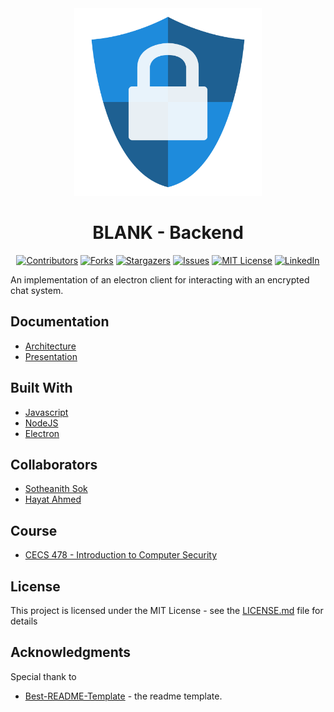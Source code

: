<!-- Readme Start here -->

<!-- Load logo from readme/logo.jpg -->
<div align="center">
  <img src="readme/logo.jpg" width=300 alt="logo" />
</div>


<!-- Title -->
<h1 align="center" style="border: none">
BLANK - Backend
</h1>


<!-- Shield IO - very nice icons -->
<div align="center">

[![Contributors][contributors_shield]][contributors_url]
[![Forks][forks_shield]][forks_url]
[![Stargazers][stars_shield]][stars_url]
[![Issues][issues_shield]][issues_url]
[![MIT License][license_shield]][license_url]
[![LinkedIn][linkedin_shield]][linkedin_url]

</div>


<!-- Description -->
An implementation of an electron client for interacting with an encrypted chat system. 


## Documentation
- [Architecture]
- [Presentation]
<!-- Include your major tools and frameworks -->
## Built With
- [Javascript]
- [NodeJS]
- [Electron]


<!-- Collaborators information -->
## Collaborators
- [Sotheanith Sok]
- [Hayat Ahmed]

## Course
- [CECS 478 - Introduction to Computer Security]


<!-- License -->
## License
This project is licensed under the MIT License - see the [LICENSE.md][license_url] file for details


<!-- Shoutout to other projects, plugin, or minor tools -->
## Acknowledgments
Special thank to
- [Best-README-Template] - the readme template.


<!-- References -->
<!-- Shield Icons-->
[contributors_shield]: https://img.shields.io/github/contributors/sotheanithsok/BLANK-Frontend.svg?style=for-the-badge
[forks_shield]: https://img.shields.io/github/forks/sotheanithsok/BLANK-Frontend.svg?style=for-the-badge
[stars_shield]: https://img.shields.io/github/stars/sotheanithsok/BLANK-Frontend.svg?style=for-the-badge
[issues_shield]: https://img.shields.io/github/issues/sotheanithsok/BLANK-Frontend.svg?style=for-the-badge
[license_shield]: https://img.shields.io/github/license/sotheanithsok/BLANK-Frontend.svg?style=for-the-badge
[linkedin_shield]: https://img.shields.io/badge/-LinkedIn-black.svg?style=for-the-badge&logo=linkedin&colorB=555

<!-- Shield URLs -->
[contributors_url]: https://github.com/sotheanithsok/BLANK-Frontend/graphs/contributors
[forks_url]: https://github.com/sotheanithsok/BLANK-Frontend/network/members
[stars_url]: https://github.com/sotheanithsok/BLANK-Frontend/stargazers
[issues_url]: https://github.com/sotheanithsok/BLANK-Frontend/issues
[license_url]: https://github.com/sotheanithsok/BLANK-Frontend/blob/master/LICENSE
[linkedin_url]: https://www.linkedin.com/in/sotheanith-sok-969ab0b3/

<!-- Other links -->
[Sotheanith Sok]: https://github.com/sotheanithsok
[Best-README-Template]: https://github.com/othneildrew/Best-README-Template
[Presentation]: Presentation/Presentation.pdf
[Javascript]: https://www.javascript.com/
[NodeJS]: https://nodejs.org/en/
[CECS 478 - Introduction to Computer Security]: http://catalog.csulb.edu/preview_course_nopop.php?catoid=5&coid=40021
[Hayat Ahmed]: https://github.com/hayat456
[Electron]: https://www.electronjs.org/
[Architecture]: Phase%20Design/Project%20Documentation.pdf



